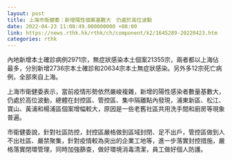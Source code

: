 ```yaml
---
layout: post
title: 上海市衛健委：新增陽性個案基數大　仍處於高位波動
date: 2022-04-23 11:08:49.000000000 +08:00
link: https://news.rthk.hk/rthk/ch/component/k2/1645289-20220423.htm
categories: rthk
---
```


內地新增本土確診病例2971宗，無症狀感染本土個案21355宗，兩者都以上海佔最多，分別新增2736宗本土確診和20634宗本土無症狀感染。另外多12宗死亡病例，全部來自上海。

上海市衛健委表示，當前疫情形勢依然嚴峻複雜，新增的陽性感染者數量基數大，仍處於高位波動，總體在封控區、管控區、集中隔離點內發現，浦東新區、松江、寶山、黃浦和楊浦區個案增幅較大，原因是一些老舊社區共用洗手間和廚房等現象普遍。

市衛健委說，針對社區防控，封控區嚴格做到區域封閉、足不出戶，管控區做到人不出社區、嚴禁聚集，針對疫情較為突出的企業工地等，進一步落實封控措施，嚴格落實閉環管理，同時加強篩查，做好環境消毒清潔，員工做好個人防護。
